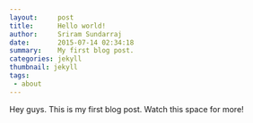 ```yaml
---
layout:     post
title:      Hello world!
author:     Sriram Sundarraj
date:       2015-07-14 02:34:18
summary:    My first blog post.
categories: jekyll
thumbnail: jekyll
tags:
 - about
---
```


Hey guys. This is my first blog post. Watch this space for more!
